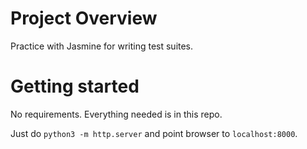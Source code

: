# Project Overview

Practice with Jasmine for writing test suites.


# Getting started

No requirements. Everything needed is in this repo.

Just do `python3 -m http.server` and point browser to `localhost:8000`.
